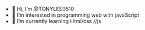 - 👋 Hi, I’m @TONYLEE0510
- 👀 I’m interested in programming web with javaScript
- 🌱 I’m currently learning Html/css //js

<!---
TONYLEE0510/TONYLEE0510 is a ✨ special ✨ repository because its `README.md` (this file) appears on your GitHub profile.
You can click the Preview link to take a look at your changes.
--->
